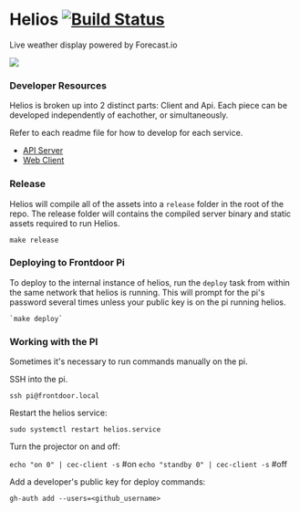 # Helios [![Build Status](https://travis-ci.org/mojotech/helios.svg?branch=master)](https://travis-ci.org/mojotech/helios)
Live weather display powered by Forecast.io

![](https://camo.githubusercontent.com/26360563bb3f56221eaa29df75862a61252cebf2/687474703a2f2f642e70722f692f313455646c2b)


### Developer Resources

Helios is broken up into 2 distinct parts: Client and Api. Each piece can be developed
independently of eachother, or simultaneously.

Refer to each readme file for how to develop for each service.

* [API Server](api/README.md)
* [Web Client](client/README.md)


### Release

Helios will compile all of the assets into a `release` folder in the root of the repo. The release folder will contains the compiled
server binary and static assets required to run Helios.

  `make release`

### Deploying to Frontdoor Pi

To deploy to the internal instance of helios, run the `deploy` task from within the same network that helios is running. This will
prompt for the pi's password several times unless your public key is on the pi running helios.

    `make deploy`


### Working with the PI

Sometimes it's necessary to run commands manually on the pi.

SSH into the pi.

  `ssh pi@frontdoor.local`

Restart the helios service:

  `sudo systemctl restart helios.service`

Turn the projector on and off:

  `echo "on 0" | cec-client -s` #on
  `echo "standby 0" | cec-client -s` #off

Add a developer's public key for deploy commands:

  `gh-auth add --users=<github_username>`
